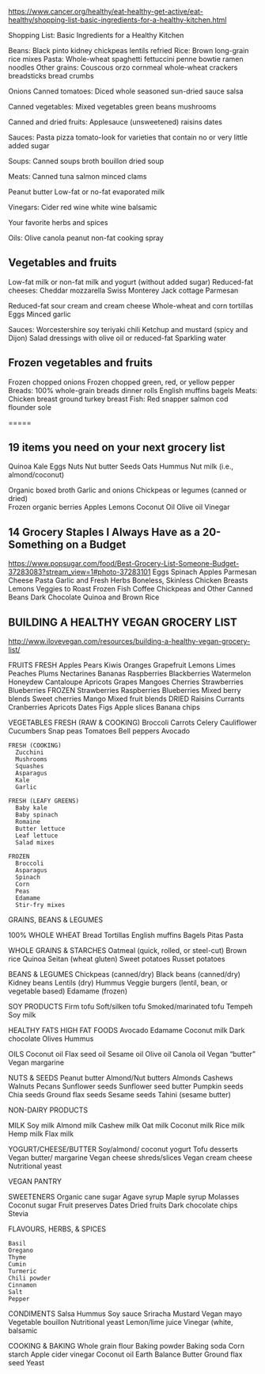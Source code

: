 https://www.cancer.org/healthy/eat-healthy-get-active/eat-healthy/shopping-list-basic-ingredients-for-a-healthy-kitchen.html

Shopping List: Basic Ingredients for a Healthy Kitchen

Beans: Black
 pinto
  kidney
 chickpeas
  lentils
   refried
Rice: Brown
 long-grain rice mixes
Pasta: Whole-wheat spaghetti
 fettuccini
  penne
   bowtie
    ramen noodles
Other grains: Couscous
 orzo
  cornmeal
   whole-wheat crackers
    breadsticks
     bread crumbs

Onions
Canned tomatoes: Diced
 whole
  seasoned
   sun-dried
    sauce
     salsa

Canned vegetables: Mixed vegetables
 green beans
  mushrooms

Canned and dried fruits:
Applesauce (unsweetened)
 raisins
  dates

Sauces:
 Pasta
 pizza
  tomato-look for varieties that contain no or very little added sugar

Soups:
Canned soups
 broth
  bouillon
  dried soup

Meats:
Canned tuna
 salmon
  minced clams

Peanut butter
Low-fat or no-fat evaporated milk

Vinegars:
 Cider
  red wine
  white wine
   balsamic

Your favorite herbs and spices

Oils:
 Olive
  canola
   peanut
    non-fat cooking spray



## Vegetables and fruits
Low-fat milk or non-fat milk and yogurt (without added sugar)
Reduced-fat cheeses:
   Cheddar
   mozzarella
   Swiss
   Monterey Jack
    cottage
     Parmesan

Reduced-fat sour cream and cream cheese
Whole-wheat and corn tortillas
Eggs
Minced garlic

Sauces:
 Worcestershire
  soy
  teriyaki
   chili
Ketchup and mustard (spicy and Dijon)
Salad dressings with olive oil or reduced-fat
Sparkling water



## Frozen vegetables and fruits
Frozen chopped onions
Frozen chopped green, red, or yellow pepper
Breads:
 100% whole-grain breads
  dinner rolls
   English muffins
    bagels
Meats:
Chicken breast
 ground turkey breast
Fish:
 Red snapper
  salmon
  cod
  flounder
  sole


  =====

##  19 items you need on your next grocery list
Quinoa
Kale
Eggs
Nuts
Nut butter
Seeds
Oats
Hummus
Nut milk (i.e., almond/coconut)

Organic boxed broth
Garlic and onions
 Chickpeas or legumes (canned or dried)  
Frozen organic berries
Apples
 Lemons
 Coconut Oil
 Olive oil
 Vinegar

## 14 Grocery Staples I Always Have as a 20-Something on a Budget
https://www.popsugar.com/food/Best-Grocery-List-Someone-Budget-37283083?stream_view=1#photo-37283101
Eggs
Spinach
Apples
Parmesan Cheese
Pasta
Garlic and Fresh Herbs
Boneless, Skinless Chicken Breasts
Lemons
Veggies to Roast
Frozen Fish
Coffee
Chickpeas and Other Canned Beans
Dark Chocolate
Quinoa and Brown Rice


##  BUILDING A HEALTHY VEGAN GROCERY LIST
http://www.ilovevegan.com/resources/building-a-healthy-vegan-grocery-list/

FRUITS
  FRESH
    Apples
    Pears
    Kiwis
    Oranges
    Grapefruit
    Lemons
    Limes
    Peaches
    Plums
    Nectarines
    Bananas
    Raspberries
    Blackberries
    Watermelon
    Honeydew
    Cantaloupe
    Apricots
    Grapes
    Mangoes
    Cherries
    Strawberries
    Blueberries
  FROZEN
    Strawberries
    Raspberries
    Blueberries
    Mixed berry blends
    Sweet cherries
    Mango
    Mixed fruit blends
  DRIED
    Raisins
    Currants
    Cranberries
    Apricots
    Dates
    Figs
    Apple slices
    Banana chips

VEGETABLES
    FRESH (RAW & COOKING)
      Broccoli
      Carrots
      Celery
      Cauliflower
      Cucumbers
      Snap peas
      Tomatoes
      Bell peppers
      Avocado

    FRESH (COOKING)
      Zucchini
      Mushrooms
      Squashes
      Asparagus
      Kale
      Garlic

    FRESH (LEAFY GREENS)
      Baby kale
      Baby spinach
      Romaine
      Butter lettuce
      Leaf lettuce
      Salad mixes

    FROZEN
      Broccoli
      Asparagus
      Spinach
      Corn
      Peas
      Edamame
      Stir-fry mixes


GRAINS, BEANS & LEGUMES

  100% WHOLE WHEAT
    Bread
    Tortillas
    English muffins
    Bagels
    Pitas
    Pasta

  WHOLE GRAINS & STARCHES
    Oatmeal (quick, rolled, or steel-cut)
    Brown rice
    Quinoa
    Seitan (wheat gluten)
    Sweet potatoes
    Russet potatoes

  BEANS & LEGUMES
    Chickpeas (canned/dry)
    Black beans (canned/dry)
    Kidney beans
    Lentils (dry)
    Hummus
    Veggie burgers (lentil, bean, or vegetable based)
    Edamame (frozen)

  SOY PRODUCTS
    Firm tofu
    Soft/silken tofu
    Smoked/marinated tofu
    Tempeh
    Soy milk


  HEALTHY FATS
    HIGH FAT FOODS
    Avocado
    Edamame
    Coconut milk
    Dark chocolate
    Olives
    Hummus



OILS
  Coconut oil
  Flax seed oil
  Sesame oil
  Olive oil
  Canola oil
  Vegan “butter”
  Vegan margarine

NUTS & SEEDS
  Peanut butter
  Almond/Nut butters
  Almonds
  Cashews
  Walnuts
  Pecans
  Sunflower seeds
  Sunflower seed butter
  Pumpkin seeds
  Chia seeds
  Ground flax seeds
  Sesame seeds
  Tahini (sesame butter)


NON-DAIRY PRODUCTS

  MILK
    Soy milk
    Almond milk
    Cashew milk
    Oat milk
    Coconut milk
    Rice milk
    Hemp milk
    Flax milk

  YOGURT/CHEESE/BUTTER
    Soy/almond/
    coconut yogurt
    Tofu desserts
    Vegan butter/
    margarine
    Vegan cheese shreds/slices
    Vegan cream cheese
    Nutritional yeast


VEGAN PANTRY

  SWEETENERS
    Organic cane sugar
    Agave syrup
    Maple syrup
    Molasses
    Coconut sugar
    Fruit preserves
    Dates
    Dried fruits
    Dark chocolate chips
    Stevia


  FLAVOURS, HERBS, & SPICES

    Basil
    Oregano
    Thyme
    Cumin
    Turmeric
    Chili powder
    Cinnamon
    Salt
    Pepper

  CONDIMENTS
    Salsa
    Hummus
    Soy sauce
    Sriracha
    Mustard
    Vegan mayo
    Vegetable bouillon
    Nutritional yeast
    Lemon/lime juice
    Vinegar (white, balsamic

  COOKING & BAKING
    Whole grain flour
    Baking powder
    Baking soda
    Corn starch
    Apple cider vinegar
    Coconut oil
    Earth Balance Butter
    Ground flax seed
    Yeast
